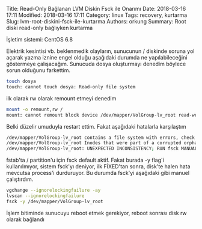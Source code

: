 Title: Read-Only Bağlanan LVM Diskin Fsck ile Onarımı
Date: 2018-03-16 17:11
Modified: 2018-03-16 17:11
Category: linux
Tags: recovery, kurtarma
Slug: lvm-root-diskini-fsck-ile-kurtarma
Authors: orkung
Summary: Root diski read-only bağlıyken kurtarma

İşletim sistemi: CentOS 6.8

Elektrik kesintisi vb. beklenmedik olayların, sunucunun / diskinde soruna yol
açarak yazma iznine engel olduğu aşağıdaki durumda ne yapılabileceğini
göstermeye çalışacağım.
Sunucuda dosya oluşturmayı denedim böylece sorun olduğunu farkettim.

```bash
touch dosya
touch: cannot touch dosya: Read-only file system
```

ilk olarak rw olarak remount etmeyi denedim
```bash
mount -o remount,rw /
mount: cannot remount block device /dev/mapper/VolGroup-lv_root read-write, is write-protected
```
Belki düzelir umuduyla restart ettim. Fakat aşağıdaki hatalarla karşılaştım
```bash
/dev/mapper/VolGroup-lv_root contains a file system with errors, check forced.
/dev/mapper/VolGroup-lv_root Inodes that were part of a corrupted orphan linked list found.
/dev/mapper/VolGroup-lv_root: UNEXPECTED INCONSISTENCY; RUN fsck MANUALLY
```
fstab'ta / partition'u için fsck default aktif. Fakat burada -y flag'i
kullanılmıyor, sistem fsck'yı deniyor, ilk FİXED'tan sonra, disk'te halen 
hata mevcutsa process'i durduruyor. Bu durumda fsck'yi aşağıdaki gibi 
manuel çalıştırdım.
```bash
vgchange --ignorelockingfailure -ay
lvscan --ignorelockingfailure
fsck -y /dev/mapper/VolGroup-lv_root
```
İşlem bitiminde sunucuyu reboot etmek gerekiyor, reboot sonrası disk rw
olarak bağlandı
